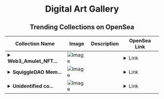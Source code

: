 <div align="center">

# Digital Art Gallery

## Trending Collections on OpenSea

| Collection Name                       | Image                                                                                     | Description                       | OpenSea Link                                                                                          |
|---------------------------------------|-------------------------------------------------------------------------------------------|-----------------------------------|--------------------------------------------------------------------------------------------------------|
| **<details><summary>Web3_Amulet_NFT...</summary>Web3_Amulet_NFTs_Brings_Wealth_And_Protection_Abstract</details>** | ![Image](https://i.seadn.io/s/raw/files/00a92f9dffb3a84474b721565d3648a0.jpg?w=500&auto=format?w=200&auto=format) |  | <details><summary>Link</summary>[Web3_Amulet_NFTs_Brings_Wealth_And_Protection_Abstract](https://opensea.io/collection/web3-amulet-nfts-brings-wealth-and-protection-abst)</details> |
| **<details><summary>SquiggleDAO Mem...</summary>SquiggleDAO Membership NFT</details>** | ![Image](https://i.seadn.io/s/raw/files/3e6403b4b8a55be6bd45847ffa715fe3.jpg?w=500&auto=format?w=200&auto=format) |  | <details><summary>Link</summary>[SquiggleDAO Membership NFT](https://opensea.io/collection/squiggledao-membership-nft-1)</details> |
| **<details><summary>Unidentified co...</summary>Unidentified contract 58ea2c2a-d96b-4fae-a796-e3aeaa496148</details>** | ![Image](https://i.seadn.io/s/raw/files/654b7e9c6f93abe8d20f6c1ead4af558.png?w=500&auto=format?w=200&auto=format) |  | <details><summary>Link</summary>[Unidentified contract 58ea2c2a-d96b-4fae-a796-e3aeaa496148](https://opensea.io/collection/unidentified-contract-58ea2c2a-d96b-4fae-a796-e3ae)</details> |

</div>